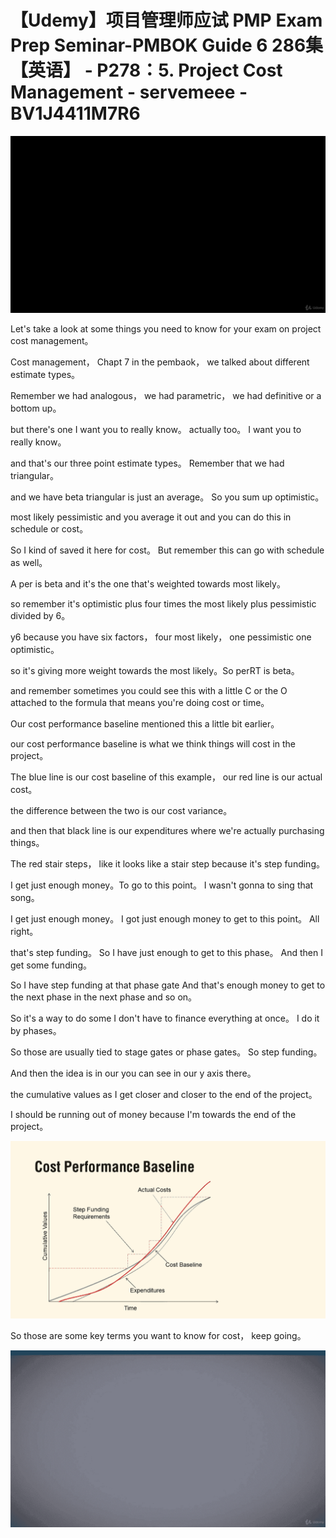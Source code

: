# 【Udemy】项目管理师应试 PMP Exam Prep Seminar-PMBOK Guide 6  286集【英语】 - P278：5. Project Cost Management - servemeee - BV1J4411M7R6

![](img/281d2820d3521f0700b5426b37d3101c_0.png)

Let's take a look at some things you need to know for your exam on project cost management。

Cost management， Chapt 7 in the pembaok， we talked about different estimate types。

 Remember we had analogous， we had parametric， we had definitive or a bottom up。

 but there's one I want you to really know。 actually too。 I want you to really know。

 and that's our three point estimate types。 Remember that we had triangular。

 and we have beta triangular is just an average。 So you sum up optimistic。

 most likely pessimistic and you average it out and you can do this in schedule or cost。

 So I kind of saved it here for cost。 But remember this can go with schedule as well。

A per is beta and it's the one that's weighted towards most likely。

 so remember it's optimistic plus four times the most likely plus pessimistic divided by 6。

 y6 because you have six factors， four most likely， one pessimistic one optimistic。

 so it's giving more weight towards the most likely。So perRT is beta。

 and remember sometimes you could see this with a little C or the O attached to the formula that means you're doing cost or time。

Our cost performance baseline mentioned this a little bit earlier。

 our cost performance baseline is what we think things will cost in the project。

The blue line is our cost baseline of this example， our red line is our actual cost。

 the difference between the two is our cost variance。

 and then that black line is our expenditures where we're actually purchasing things。

The red stair steps， like it looks like a stair step because it's step funding。

 I get just enough money。To go to this point。 I wasn't gonna to sing that song。

 I get just enough money。 I got just enough money to get to this point。 All right。

 that's step funding。 So I have just enough to get to this phase。 And then I get some funding。

 So I have step funding at that phase gate And that's enough money to get to the next phase in the next phase and so on。

 So it's a way to do some I don't have to finance everything at once。 I do it by phases。

 So those are usually tied to stage gates or phase gates。 So step funding。

 And then the idea is in our you can see in our y axis there。

 the cumulative values as I get closer and closer to the end of the project。

 I should be running out of money because I'm towards the end of the project。



![](img/281d2820d3521f0700b5426b37d3101c_2.png)

So those are some key terms you want to know for cost， keep going。



![](img/281d2820d3521f0700b5426b37d3101c_4.png)